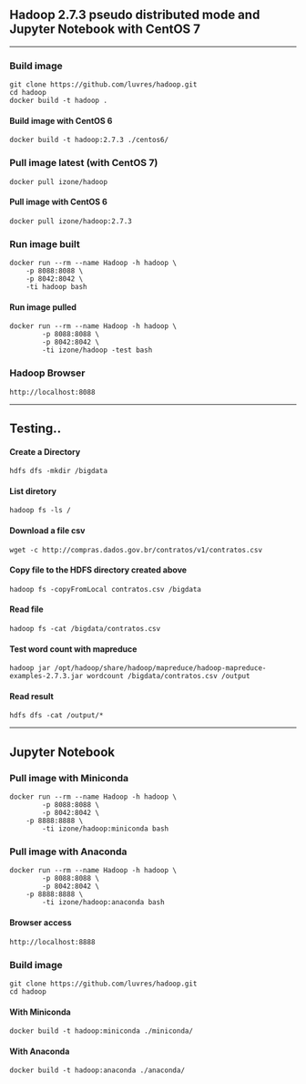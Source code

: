 ## Hadoop 2.7.3 pseudo distributed mode and Jupyter Notebook with CentOS 7
---
### Build image
```
git clone https://github.com/luvres/hadoop.git
cd hadoop
docker build -t hadoop .
```
#### Build image with CentOS 6
```
docker build -t hadoop:2.7.3 ./centos6/
```
### Pull image latest (with CentOS 7)
```
docker pull izone/hadoop
```
#### Pull image with CentOS 6
```
docker pull izone/hadoop:2.7.3
```
### Run image built
```
docker run --rm --name Hadoop -h hadoop \
	-p 8088:8088 \
	-p 8042:8042 \
	-ti hadoop bash
```
#### Run image pulled
```
docker run --rm --name Hadoop -h hadoop \
        -p 8088:8088 \
        -p 8042:8042 \
        -ti izone/hadoop -test bash
```

### Hadoop Browser
```
http://localhost:8088
```
---
## Testing..

#### Create a Directory
```
hdfs dfs -mkdir /bigdata
```

#### List diretory
```
hadoop fs -ls /
```

#### Download a file csv
```
wget -c http://compras.dados.gov.br/contratos/v1/contratos.csv
```

#### Copy file to the HDFS directory created above
```
hadoop fs -copyFromLocal contratos.csv /bigdata
```

#### Read file
```
hadoop fs -cat /bigdata/contratos.csv
```
#### Test word count with mapreduce
```
hadoop jar /opt/hadoop/share/hadoop/mapreduce/hadoop-mapreduce-examples-2.7.3.jar wordcount /bigdata/contratos.csv /output
```

#### Read result
```
hdfs dfs -cat /output/*
```
---
## Jupyter Notebook

### Pull image with Miniconda
```
docker run --rm --name Hadoop -h hadoop \
        -p 8088:8088 \
        -p 8042:8042 \
	-p 8888:8888 \
        -ti izone/hadoop:miniconda bash
```
### Pull image with Anaconda
```
docker run --rm --name Hadoop -h hadoop \
        -p 8088:8088 \
        -p 8042:8042 \
	-p 8888:8888 \
        -ti izone/hadoop:anaconda bash
```
#### Browser access
```
http://localhost:8888
```
### Build image
```
git clone https://github.com/luvres/hadoop.git
cd hadoop
```
#### With Miniconda
```
docker build -t hadoop:miniconda ./miniconda/
```
#### With Anaconda
```
docker build -t hadoop:anaconda ./anaconda/
```


